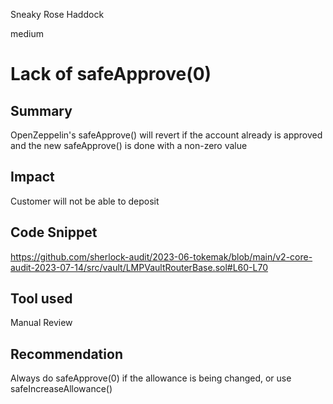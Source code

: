 Sneaky Rose Haddock

medium

# Lack of safeApprove(0)
## Summary

OpenZeppelin's safeApprove() will revert if the account already is approved and the new safeApprove() is done with a non-zero value

## Impact

Customer will not be able to deposit

## Code Snippet

https://github.com/sherlock-audit/2023-06-tokemak/blob/main/v2-core-audit-2023-07-14/src/vault/LMPVaultRouterBase.sol#L60-L70

## Tool used

Manual Review

## Recommendation

Always do safeApprove(0) if the allowance is being changed, or use safeIncreaseAllowance()

